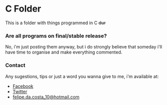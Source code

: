 # C Folder
This is a folder with things programmed in C ~~dur~~

### Are all programs on final/stable release?
No, i'm just posting them anyway, but i do strongly believe that someday i'll have time to organise and make everything commented.

### Contact
Any sugestions, tips or just a word you wanna give to me, i'm available at:
- [Facebook](https://www.facebook.com/Felipe.da.Costa.Ramos)
- [Twitter](www.twitter.com/felipencerramos)
- [felipe.da.costa_10@hotmail.com](mailto:felipe.da.costa_10@hotmail.com)
